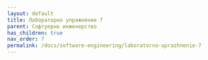```yaml
---
layout: default
title: Лабораторно упражнение 7
parent: Софтуерно инженерство
has_children: true
nav_order: 7
permalink: /docs/software-engineering/laboratorno-uprazhnenie-7
---
```


# 
